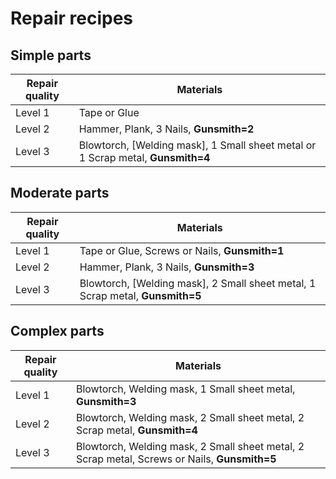 # Repair recipes

## Simple parts
Repair quality | Materials
---|---
Level 1 | Tape or Glue
Level 2 | Hammer, Plank, 3 Nails, **Gunsmith=2**
Level 3 | Blowtorch, [Welding mask], 1 Small sheet metal or 1 Scrap metal, **Gunsmith=4**

## Moderate parts
Repair quality | Materials
---|---
Level 1 | Tape or Glue, Screws or Nails, **Gunsmith=1**
Level 2 | Hammer, Plank, 3 Nails, **Gunsmith=3**
Level 3 | Blowtorch, [Welding mask], 2 Small sheet metal, 1 Scrap metal, **Gunsmith=5**

## Complex parts
Repair quality | Materials
---|---
Level 1 | Blowtorch, Welding mask, 1 Small sheet metal, **Gunsmith=3**
Level 2 | Blowtorch, Welding mask, 2 Small sheet metal, 2 Scrap metal, **Gunsmith=4**
Level 3 | Blowtorch, Welding mask, 2 Small sheet metal, 2 Scrap metal, Screws or Nails, **Gunsmith=5**
